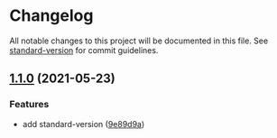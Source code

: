 # Changelog

All notable changes to this project will be documented in this file. See [standard-version](https://github.com/conventional-changelog/standard-version) for commit guidelines.

## [1.1.0](https://gitlab.com/civanovme/test/compare/v1.0.0...v1.1.0) (2021-05-23)


### Features

* add standard-version ([9e89d9a](https://gitlab.com/civanovme/test/commit/9e89d9a13dd0b2629b01cbdc6a46cf3a251e4281))
